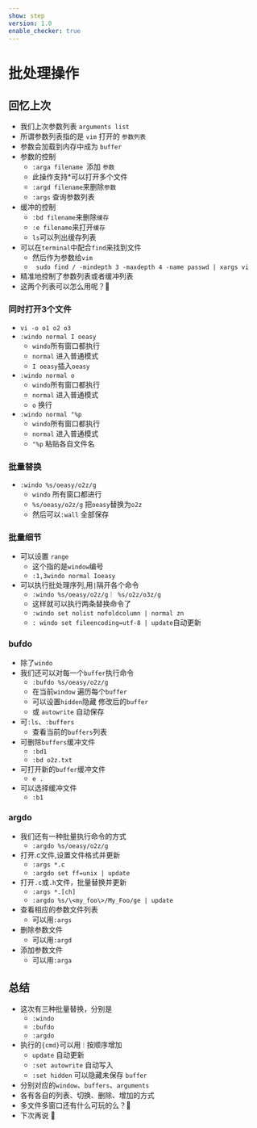 ```yaml
---
show: step
version: 1.0
enable_checker: true
---
```


# 批处理操作

## 回忆上次

- 我们上次参数列表 `arguments list`
- 所谓参数列表指的是 `vim` 打开的 `参数列表`
- 参数会加载到内存中成为 `buffer`
- 参数的控制
	- `:arga filename `添加 `参数`
	- 此操作支持*可以打开多个文件
	- `:argd filename`来删除`参数`
	- `:args` 查询参数列表
- 缓冲的控制
	- `:bd filename`来删除`缓存`
	- `:e filename`来打开`缓存`
	- `ls`可以列出缓存列表
- 可以在`terminal`中配合`find`来找到文件
	- 然后作为参数给`vim`
	-  ` sudo find / -mindepth 3 -maxdepth 4 -name passwd | xargs vi`
- 精准地控制了参数列表或者缓冲列表
- 这两个列表可以怎么用呢？🤔

### 同时打开3个文件

- `vi -o o1 o2 o3`
- `:windo normal I oeasy`
	- `windo`所有窗口都执行
	- `normal` 进入普通模式
	- `I oeasy`插入`oeasy`
- `:windo normal o`
	- `windo`所有窗口都执行
	- `normal` 进入普通模式
	- `o` 换行
- `:windo normal "%p`
	- `windo`所有窗口都执行
	- `normal` 进入普通模式
	- `"%p` 粘贴各自文件名
	
### 批量替换

- `:windo %s/oeasy/o2z/g`
	- `windo` 所有窗口都进行
	- `%s/oeasy/o2z/g` 把`oeasy`替换为`o2z`
	- 然后可以`:wall` 全部保存

### 批量细节

- 可以设置 `range`
	- 这个指的是`window`编号
	- `:1,3windo normal Ioeasy`
- 可以执行批处理序列,用`|`隔开各个命令
	- `:windo %s/oeasy/o2z/g｜ %s/o2z/o3z/g`
	- 这样就可以执行两条替换命令了
	- `:windo set nolist nofoldcolumn | normal zn  `
	- `: windo set fileencoding=utf-8 | update`自动更新


### bufdo

- 除了`windo`
- 我们还可以对每一个`buffer`执行命令
	- `:bufdo %s/oeasy/o2z/g`
	- 在当前`window` 遍历每个`buffer`
	- 可以设置`hidden`隐藏 修改后的`buffer`
	- 或 `autowrite` 自动保存
- 可`:ls`、`:buffers` 
	- 查看当前的`buffers`列表
- 可删除`buffers`缓冲文件
	- `:bd1`
	- `:bd o2z.txt` 
- 可打开新的`buffer`缓冲文件
	- `e .`
- 可以选择缓冲文件
	- `:b1`

### argdo

- 我们还有一种批量执行命令的方式
	- `:argdo %s/oeasy/o2z/g`
- 打开.c文件,设置文件格式并更新
	-  `:args *.c`                              
	-  `:argdo set ff=unix | update  `
- 打开`.c`或`.h`文件，批量替换并更新
	-  `:args *.[ch]     `                     
	-  `:argdo %s/\<my_foo\>/My_Foo/ge | update    `
-  查看相应的参数文件列表
	- 可以用`:args` 
-  删除参数文件
	- 可以用`:argd` 
-  添加参数文件
	-  可以用`:arga`

## 总结
- 这次有三种批量替换，分别是
	- `:windo`
	- `:bufdo`
	- `:argdo`
- 执行的`{cmd}`可以用`｜`按顺序增加
	- `update` 自动更新
	- `:set autowrite` 自动写入
	- `:set hidden` 可以隐藏未保存 `buffer`
- 分别对应的`window`、`buffers`、`arguments`
- 各有各自的列表、切换、删除、增加的方式
- 多文件多窗口还有什么可玩的么？🤔
- 下次再说 👋






